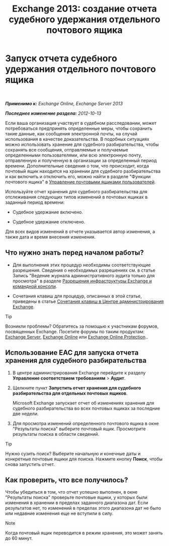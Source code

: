 ﻿---
title: 'Exchange 2013: создание отчета судебного удержания отдельного почтового ящика'
TOCTitle: Запуск отчета судебного удержания отдельного почтового ящика
ms:assetid: 98c46226-2f48-42c6-a741-34bb5944f519
ms:mtpsurl: https://technet.microsoft.com/ru-ru/library/JJ150542(v=EXCHG.150)
ms:contentKeyID: 50487241
ms.date: 04/30/2018
mtps_version: v=EXCHG.150
ms.translationtype: HT
---

# Запуск отчета судебного удержания отдельного почтового ящика

 

_**Применимо к:** Exchange Online, Exchange Server 2013_

_**Последнее изменение раздела:** 2012-10-13_

Если ваша организация участвует в судебном расследовании, может потребоваться предпринять определенные меры, чтобы сохранить такие данные, как сообщения электронной почты, на случай использования в качестве доказательства. В подобных ситуациях можно использовать хранение для судебного разбирательства, чтобы сохранять все сообщения, отправляемые и получаемые определенными пользователями, или всю электронную почту, отправленную и полученную в организации за определенный период времени. Дополнительные сведения о том, что происходит, когда почтовый ящик находится на хранении для судебного разбирательства и как включить и отключить его, можно найти в разделе "Функции почтового ящика" в [Управление почтовыми ящиками пользователей](manage-user-mailboxes-exchange-2013-help.md).

Используйте отчет хранения для судебного разбирательства для отслеживания следующих типов изменений в почтовых ящиках в заданный период времени:

  - Судебное удержание включено.

  - Судебное удержание отключено.

Для всех видов изменений в отчете указывается автор изменения, а также дата и время внесения изменения.

## Что нужно знать перед началом работы?

  - Для выполнения этих процедур необходимы соответствующие разрешения. Сведения о необходимых разрешениях см. в статье Запись "Ведение журнала административного аудита только для просмотра" в разделе [Разрешения инфраструктуры Exchange и командной консоли](exchange-and-shell-infrastructure-permissions-exchange-2013-help.md).

  - Сочетания клавиш для процедур, описанных в этой статье, приведены в статье [Сочетания клавиш в Центре администрирования Exchange](keyboard-shortcuts-in-the-exchange-admin-center-exchange-online-protection-help.md).

> [!TIP]  
> Возникли проблемы? Обратитесь за помощью к участникам форумов, посвященных Exchange. Посетите форумы по таким продуктам: <a href="https://go.microsoft.com/fwlink/p/?linkid=60612">Exchange Server</a>, <a href="https://go.microsoft.com/fwlink/p/?linkid=267542">Exchange Online</a> или <a href="https://go.microsoft.com/fwlink/p/?linkid=285351">Exchange Online Protection</a>..


## Использование EAC для запуска отчета хранения для судебного разбирательства

1.  В центре администрирования Exchange перейдите к разделу **Управление соответствием требованиям** \> **Аудит**.

2.  Щелкните пункт **Запустить отчет хранения для судебного разбирательства для отдельных почтовых ящиков**.
    
    Microsoft Exchange запускает отчет об изменениях хранения для судебного разбирательства во всех почтовых ящиках за последние две недели.

3.  Для просмотра изменений определенного почтового ящика в окне "Результаты поиска" выберите почтовый ящик. Просмотрите результаты поиска в области сведений.

> [!TIP]  
> Нужно сузить поиск? Выберите начальную и конечные даты и конкретные почтовые ящики для поиска. Нажмите кнопку <strong>Поиск</strong>, чтобы снова запустить отчет.


## Как проверить, что все получилось?

Чтобы убедиться в том, что отчет успешно выполнен, в окне "Результаты поиска" проверьте почтовые ящики, у которых были изменения в хранении в пределах заданного диапазона дат. Если результатов нет, то изменений в пределах этого диапазона дат не было или недавние изменения еще не вступили в силу.

> [!NOTE]  
> Когда почтовый ящик переводится в режим хранения, это может занять до 60 минут.

